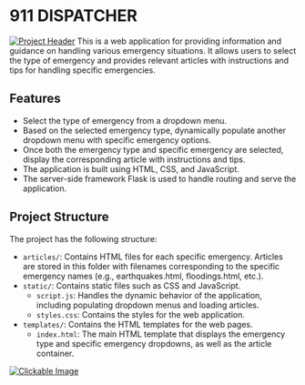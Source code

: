# 911 DISPATCHER
[![Project Header](https://i.ibb.co/1LKL8kd/f0bb51f2d3280eae4fc1edaeda449b0ac6fddf2b0394f2fa8c06f5e84585f04e.jpg)](#)
This is a web application for providing information and guidance on handling various emergency situations. It allows users to select the type of emergency and provides relevant articles with instructions and tips for handling specific emergencies.

## Features

- Select the type of emergency from a dropdown menu.
- Based on the selected emergency type, dynamically populate another dropdown menu with specific emergency options.
- Once both the emergency type and specific emergency are selected, display the corresponding article with instructions and tips.
- The application is built using HTML, CSS, and JavaScript.
- The server-side framework Flask is used to handle routing and serve the application.

## Project Structure

The project has the following structure:

- `articles/`: Contains HTML files for each specific emergency. Articles are stored in this folder with filenames corresponding to the specific emergency names (e.g., earthquakes.html, floodings.html, etc.).
- `static/`: Contains static files such as CSS and JavaScript.
  - `script.js`: Handles the dynamic behavior of the application, including populating dropdown menus and loading articles.
  - `styles.css`: Contains the styles for the web application.
- `templates/`: Contains the HTML templates for the web pages.
  - `index.html`: The main HTML template that displays the emergency type and specific emergency dropdowns, as well as the article container.

[![Clickable Image](https://i.ibb.co/3sqV0YM/image.png)](http://911dispatcher.pythonanywhere.com/)

